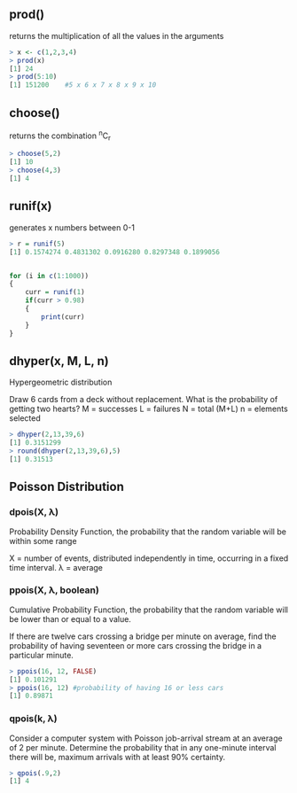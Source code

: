 ## prod()

returns the multiplication of all the values in the arguments
```R
> x <- c(1,2,3,4)
> prod(x)
[1] 24
> prod(5:10)
[1] 151200    #5 x 6 x 7 x 8 x 9 x 10
```

## choose()

returns the combination <sup>n</sup>C<sub>r</sub>
```R
> choose(5,2)
[1] 10
> choose(4,3)
[1] 4
```

## runif(x)

generates x numbers between 0-1
```R
> r = runif(5)
[1] 0.1574274 0.4831302 0.0916280 0.8297348 0.1899056


for (i in c(1:1000))
{
	curr = runif(1) 
	if(curr > 0.98)
	{
		print(curr)
	}
}
```

## dhyper(x, M, L, n)

Hypergeometric distribution

Draw 6 cards from a deck without replacement. What is the probability of getting two hearts?
M = successes
L = failures
N = total (M+L)
n = elements selected

```R
> dhyper(2,13,39,6)
[1] 0.3151299
> round(dhyper(2,13,39,6),5)
[1] 0.31513


```

## Poisson Distribution

### dpois(X, λ)
Probability Density Function, the probability that the random variable will be within some range

X = number of events, distributed independently in time, occurring in a fixed time interval.
λ = average



### ppois(X, λ, boolean)
Cumulative Probability Function, the probability that the random variable will be lower than or equal to a value.

If there are twelve cars crossing a bridge per minute on average, find the probability of having seventeen or more cars crossing the bridge in a particular minute.

```R
> ppois(16, 12, FALSE)
[1] 0.101291
> ppois(16, 12) #probability of having 16 or less cars
[1] 0.89871
```

### qpois(k, λ)

Consider a computer system with Poisson job-arrival stream at an average of 2 per minute. Determine the probability that in any one-minute interval there will be, maximum arrivals with at least 90% certainty.

```R
> qpois(.9,2)
[1] 4
```
